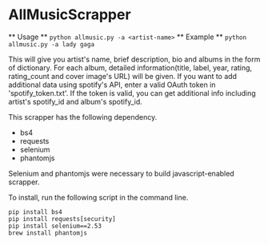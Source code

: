 # AllMusicScrapper

** Usage **
`python allmusic.py -a <artist-name>`
** Example **
`python allmusic.py -a lady gaga`

This will give you artist's name, brief description, bio and albums in the form of dictionary. For each album, detailed information(title, label, year, rating, rating_count and cover image's URL) will be given.
If you want to add additional data using spotify's API, enter a valid OAuth token in 'spotify_token.txt'. If the token is valid, you can get additional info including artist's spotify_id and album's spotify_id.


This scrapper has the following dependency.

* bs4
* requests
* selenium
* phantomjs

Selenium and phantomjs were necessary to build javascript-enabled scrapper.

To install, run the following script in the command line.

```
pip install bs4
pip install requests[security]
pip install selenium==2.53
brew install phantomjs
```

